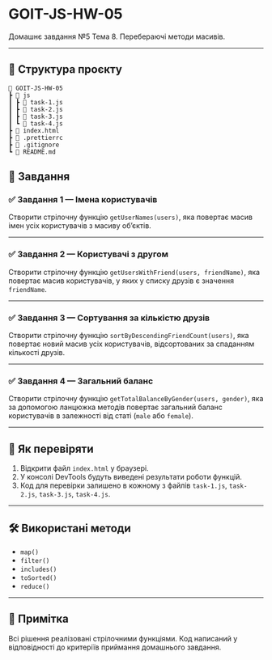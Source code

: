 # GOIT-JS-HW-05

Домашнє завдання №5 Тема 8. Перебераючі методи масивів.

---

## 📂 Структура проєкту

```
📂 GOIT-JS-HW-05
┣ 📂 js
┃ ┣ 📄 task-1.js
┃ ┣ 📄 task-2.js
┃ ┣ 📄 task-3.js
┃ ┗ 📄 task-4.js
┣ 📄 index.html
┣ 📄 .prettierrc
┣ 📄 .gitignore
┗ 📄 README.md
```

## 📝 Завдання

### ✅ Завдання 1 — Імена користувачів

Створити стрілочну функцію `getUserNames(users)`, яка повертає масив імен усіх користувачів з масиву об’єктів.

---

### ✅ Завдання 2 — Користувачі з другом

Створити стрілочну функцію `getUsersWithFriend(users, friendName)`, яка повертає масив користувачів, у яких у списку
друзів є значення `friendName`.

---

### ✅ Завдання 3 — Сортування за кількістю друзів

Створити стрілочну функцію `sortByDescendingFriendCount(users)`, яка повертає новий масив усіх користувачів,
відсортованих за спаданням кількості друзів.

---

### ✅ Завдання 4 — Загальний баланс

Створити стрілочну функцію `getTotalBalanceByGender(users, gender)`, яка за допомогою ланцюжка методів повертає
загальний баланс користувачів в залежності від статі (`male` або `female`).

---

## 🚀 Як перевіряти

1. Відкрити файл `index.html` у браузері.
2. У консолі DevTools будуть виведені результати роботи функцій.
3. Код для перевірки залишено в кожному з файлів `task-1.js`, `task-2.js`, `task-3.js`, `task-4.js`.

---

## 🛠 Використані методи

- `map()`
- `filter()`
- `includes()`
- `toSorted()`
- `reduce()`

---

## 📌 Примітка

Всі рішення реалізовані стрілочними функціями. Код написаний у відповідності до критеріїв приймання домашнього завдання.
